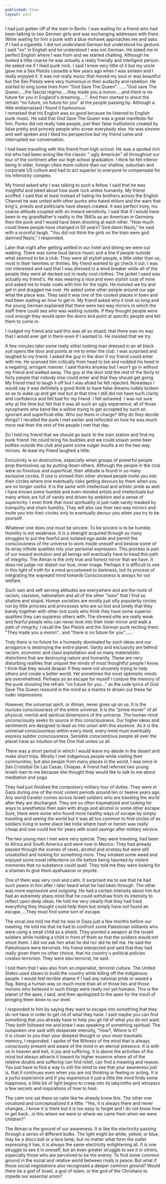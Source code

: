 ```yaml
---
published: true
layout: post
---
```


I had just gotten off of the train in Berlin.  I was waiting for a friend who had been talking to two German girls and was exchanging addresses with them.  While waiting for him a punk with a blue mohawk approaches me and asks if I had a cigarette.  I did not understand German but understood his gesture.  I said "no" in English and he understood I was not German.  He asked me in perfect English where I was from and we started chatting.  Although he looked a little coarse he was actually a really friendly and intelligent person.  He asked me if I liked punk rock.  I said I knew very little of it but my uncle gave me a Sex Pistols cassette a few years ago when I was sixteen and I really enjoyed it.  It was not really music that moved my soul or was beautiful but the Sex Pistols were very humorous in their audacity and rebellion.  He started to sing some lines from "God Save The Queen". ......"God save The Queen.....the fascist regime.....they made you a moron.....and there is no future for you in England's dreaming.....". And then started to shout the refrain "no future, no future for you" at the people passing by.  Although a little embarrassed I found it humourous.  
I remarked that his English was so good because he listened to English punk music.  He said that God Save The Queen was a great manifesto for him.  Punks did not really  hate people, just their false institutions created by false pretty and princely people who screw everybody else.  He was sincere and well spoken and I liked his perspective but my friend came and interrupted our conversation.  

I had been travelling with this friend from high school.  He was a spoiled rich kid who had been acting like the classic " ugly American" all throughout our tour of the continent after our high school graduation.  I think he felt inferior being in older, foreign cities more culture than our shallow, suburban and corporate US culture and had to act superior to everyone to compensate for his inferiority complex.

My friend asked why I was talking to such a fellow.  I said that he was insightful and joked about how punk rock unites humanity.  My friend scoffed.  I said that at least instead of hating his brothers across the English Channel he was united with other punks who hated elitism and the wars that king's, priests and politicians have always created.  It was perfect irony, his coarse attitude coupled with an inward sensitivity.  I said that if I would have been in my grandfather's reality in the 1940s as an American in Germany then the punk and I would have been shooting at each other. "How much could these people have changed in 50 years?  God damn Nazis," he said with a scornful laugh.  "You did not think the girls on the train were god damned Nazis," I responded.

Later that night after getting settled in our hotel and dining we were out walking.  There was some loud dance music and a line if people outside what seemed to be a club.  They were all stylish people, a little older than us, most in their twenties or thirties.  My friend wanted to go check it out.  I was not interested and said that I was dressed in a wind breaker while all of the people they were all decked out in really cool clothes.  The jacket I used was actually my friend's.  He was wearing a nice and even stylish coat of mine and asked me to trade coats with him for the night.  He insisted we try and get in and dragged me over.  He asked some other people around our age what the place was.  They said it was one of the coolest places in town and had been waiting an hour to get in.  My friend asked why it took so long and the young German explained that there were two way mirrors in which the staff there could see who was waiting outside.  If they thought people were cool enough they would open the doors and point at specific people and tell them to come in.  

I nudged my friend and said this was all so stupid, that there was no way that I would ever get in there even if I wanted to.  He insisted that we try.  

A few minutes later some really elitist looking man dressed in an all black suit opens the door and points at me to enter the club.  I was surprised and laughed to my friend.  I asked the guy in the door if my friend could enter with me.  He scanned him critically from head to toe and nodded his head in a negating, arrogant manner.  I said thanks anyway but I won't go in without my friend and walked away.  The guy at the door told the rest of the thirty or forty people that nobody else could enter and that they should get going.
My friend tried to laugh it off but I was afraid he felt rejected.  Nowadays I would say it was definitely a good think to have false dreams rudely broken so as to wake up and get real but at that time I still did not have such clarity and confidence and felt bad for my friend.  I felt ashamed.  I  was not sure why at the time but felt that it was all such an ugly experience; all of those sycophants who bend like a willow trying to get accepted by such an ignorant and superficial elite.  Who put them in charge?  Why do they decide things?  I recalled the punk I met earlier and reflected on how he was much more real than the rest of the people I met that day.  

So I told my friend that we should go back to the train station and find my punk friend.  He could bring his buddies and we could smash some beer bottles outside the club and paint some vulgar insults a on the two way mirrors.  At least my friend laughed a little.

Exclusivity is so destructive, especially when groups of powerful people prop themselves up by putting down others.  Although the people in the club were so frivolous and superficial, their attitude is found in so many exclusive circles.  If one is shrewd then other shrewd people invite you into their circles where one eventually risks getting devours by them when you are no longer useful.  It is the same with intellectual and artistic pride as well.  I have known some humble and even-minded artists and intellectuals but many artists are full of vanity and driven by ambition and a sense of superiority.   I even think that most spirituality is just rude vanity masked by tranquility and sham humility.  They will also use their two way mirrors and invite you into their circles only to eventually devour you when you try to be yourself.

Whatever one does one must be sincere.  To be sincere is to be humble.  Humility is not weakness.  It is a strenght acquired through so many struggles to put the fearful and isolated ego aside and permit the consciousness of the universe to work inside oneself and bestow some of its array infinite qualities into your personal expression.  This process is part of our inward evolution and all beings will eventually have to tread this path of integrity.  The Atman is the only true and honest mirror that we have.  It does not judge nor distort our true, inner image.  Perhaps it is difficult to see in this light of truth for a mind accustomed to darkness, but its process of integrating the wayward mind towards Consciousness is always for our welfare.  

Such vain and self serving attitudes are everywhere and are the roots of racism, classism, nationalism and all of the other "isms" that I find so shallow and stupid.  Human societies are mostly just silly popularity circles run by little princess and princesses who are so lost and lonely that they bandy together with other lost souls who think they have some superior qualities they can suppress others with.  The shrewd elite are really weak and fearful people who can never look into their inner mirror and walk a path of integrity.  I recall the Sex Pistols and the German punk reciting them:  "They made you a moron".. and "there is no future for you"......  

Truly there is no future for a humanity dominated by such ideas and our arrogance is destroying the entire planet.  Vanity and exclusivity are behind racism, economic and class exploitation and so many materialistic distortions that are destroying nature and humanity.  These are very disturbing realities that unquiet the minds of most thoughtful people I know.  I think that they would despair if they were not sincerely trying to help others and create a better world.  Yet sometimes the most optimistic minds are overwhelmed. Perhaps as an escape for myself I conjure the memory of the punk shouting the refrain "no future for you..." as  the rude lyrics of  God Save The Queen resound in the mind as a mantra to drown out these far ruder impressions.

However, the universal spirit, or Atman, never gives up on us.  It is the nuclues consciousness of the entire universe.  It is the "prime mover" of all physical, mental and spiritual dimensions of the universe.  The human mind unconsciously seeks its source in this consciousness.  Our higher ideas and sentiments are designed to lead us into union with this essence.  As it is the universal consciousness within every mind, every mind must eventually express subtler consciousness.  Sensible conscientious people all over the planet have an intuition of the One that unites us all. 

There was a short period in which I would leave my abode in the desert and make short trips.  Mostly I met indigenous people while visiting their communities, but also people from many places in the world.  I was once in San Cristobal De Las Casas, Chiapas.  A friend had referred two young Israeli men to me because she thought they would like to talk to me about meditation and yoga.  

They had just finished the compulsory military tour of duties.  They were in Gaza during one of the most violent periods around ten or twelve years ago.  Any world traveler comes across Israeli soldiers who are traveling the world after they are discharged.  They are so often traumatized and looking for ways to anesthetize their pain with drugs and alcohol or some other escape.  Sure, there were some who found more healthy ways of escape by simply traveling and seeing the world but it was all too common to find circles of ex soldiers living in some place like India where hash or heroin was really cheap and one could live for years with scant savings after military service.  

The two young men I met were very special.  They were traveling, had been to Africa and South America and were now in Mexico.  They had already passed through the scenes of raves, alcohol and ecstasy but were still unsatisfied and looking for something more. They smoked some weed and enjoyed some novel reflections on life before being haunted by violent memories that no substance could quell. They told me they were looking for a shaman to give them ayahuascar or peyote.  

One of them was very cool and calm.  It surprised me to see that he had such peace in him after I later heard what he had been through.  The other was more expressive and outgoing.  He had a certain intensity about him but had an extremely sharp mind that he could withdraw from its intensity to reflect upon deep ideas.  He told me very clearly that they had tried everything they thought could help them but simply have not found an escape.....They must find some sort of escape.

The vocal one told me that he was in Gaza just a few months before our meeting.  He told me that he had to confront some Palestinian militants who were using a small child as a shield.  They pointed a weapon at the Israeli soldiers while holding a child in front of them so that the soldiers would not shoot them.  I did not ask him what he did nor did he tell me.  He said the Palestinians were terrorists.  His friend interjected and said that they had really given them no other choice, that his country´s political policies creates terrorism. They were also terrorist, he said.   

I told them that I was also from an imperialist, terrorist culture.  The United States used slaves to build the country while killing off the indigenous people.  I would feel terrible shame if I had any national pride or waved a flag. Being a human was so much more than all of those lies and those morons who believed in such things were really not yet humans.  This is the planet of the apes, I said, and then apologized to the apes for the insult of bringing them down to our level.  

I responded to him by saying they want to escape into something that they do not have in order to get rid of what they have.  I said maybe you can find something that you already have to help you git rid of what you do not want.  They both followed me and knew I was speaking of something spiritual.  The outspoken one said with desperate intensity, "How?, Where is it?  
It is closer to you than your deepest thought or your most traumatic memory, I responded.  I spoke of the Witness of the mind that is always consciously present and aware of the mind in an eternal presence.  It is with us in heaven and hell, in joy and suffering.  It is above the activities of the mind but always attracts it toward its higher essence where all of the relative doubts and suffering can find relief, can find a meaning and reason.  You just have to find a way to still the mind to see that your awareness just is, that it continues even when you are not thinking or feeling or acting.  It is a joyful experience and if you experience it just a little the mind finds some happiness, a little bit of light begins to creep into its labyrinths and whispers a few secrets and inspirations of how to heal.  

The calm one sat there so calm like he already knew this.  The other one vocalized and conceptualized it a little.  "Yes, it is always there and never changes...I know it is there but it is too easy to forget and I do not know how to get back...is this where we were or where we came from when we were children?"

The Atman is the ground of our awareness.  It is like the electricity passing through a series of different bulbs.  The light might be white, yellow, or blue, may be a disco ball or a lava lamp, but no matter what form the outlet expressing it has, it is always the same electricity enlightening all.  It is one struggle to see it in oneself, but an even greater struggle to see it in others, especially those who are perceived to be the enemy.  To find some common ground in the social and relative world between rivals is peace.  But what if those social negotiations also recognized a deeper common ground?  Would there be a god of Israel, a god of Islam, or the god of the Christians to impede our essential union?

